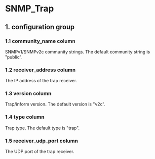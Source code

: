 # SNMP_Trap

## 1. configuration group

### 1.1 community_name column

SNMPv1/SNMPv2c community strings. The default community string is "public".

### 1.2 receiver_address column

The IP address of the trap receiver.

### 1.3 version column

Trap/inform version. The default version is "v2c".

### 1.4 type column

Trap type. The default type is "trap".

### 1.5 receiver_udp_port column

The UDP port of the trap receiver.

